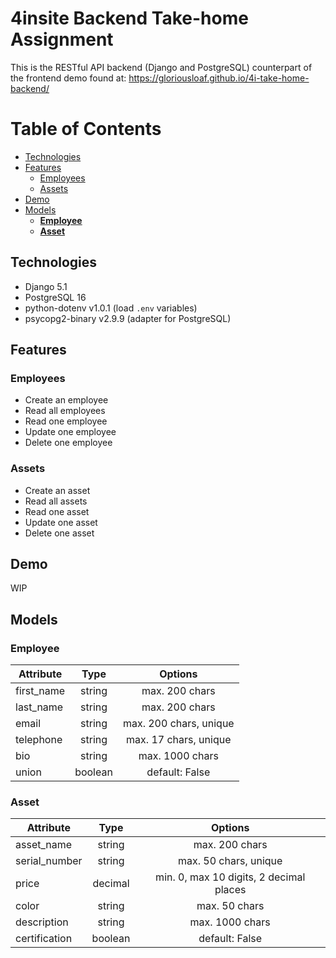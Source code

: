 # 4insite Backend Take-home Assignment
This is the RESTful API backend (Django and PostgreSQL) counterpart of the frontend demo found at: https://gloriousloaf.github.io/4i-take-home-backend/

# Table of Contents
- [Technologies](#technologies)
- [Features](#features)
  - [Employees](#employees)
  - [Assets](#assets)
- [Demo](#demo)
- [Models](#models)
  - [**Employee**](#employee)
  - [**Asset**](#asset)


## Technologies
- Django 5.1
- PostgreSQL 16
- python-dotenv v1.0.1 (load `.env` variables)
- psycopg2-binary v2.9.9 (adapter for PostgreSQL)

## Features

### Employees
- Create an employee
- Read all employees
- Read one employee
- Update one employee
- Delete one employee

### Assets
- Create an asset
- Read all assets
- Read one asset
- Update one asset
- Delete one asset

## Demo

WIP

## Models

### **Employee**

| Attribute  |  Type   |        Options         |
| ---------- | :-----: | :--------------------: |
| first_name | string  |     max. 200 chars     |
| last_name  | string  |     max. 200 chars     |
| email      | string  | max. 200 chars, unique |
| telephone  | string  | max. 17 chars, unique  |
| bio        | string  |    max. 1000 chars     |
| union      | boolean |     default: False     |

### **Asset**

| Attribute     |  Type   |                 Options                 |
| ------------- | :-----: | :-------------------------------------: |
| asset_name    | string  |             max. 200 chars              |
| serial_number | string  |          max. 50 chars, unique          |
| price         | decimal | min. 0, max 10 digits, 2 decimal places |
| color         | string  |              max. 50 chars              |
| description   | string  |             max. 1000 chars             |
| certification | boolean |             default: False              |
